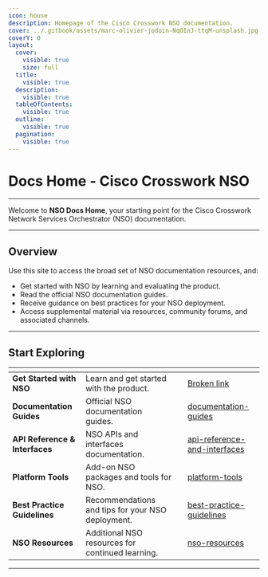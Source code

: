```yaml
---
icon: house
description: Homepage of the Cisco Crosswork NSO documentation.
cover: ../.gitbook/assets/marc-olivier-jodoin-NqOInJ-ttqM-unsplash.jpg
coverY: 0
layout:
  cover:
    visible: true
    size: full
  title:
    visible: true
  description:
    visible: true
  tableOfContents:
    visible: true
  outline:
    visible: true
  pagination:
    visible: true
---
```


# Docs Home - Cisco Crosswork NSO

***

Welcome to **NSO Docs Home**, your starting point for the Cisco Crosswork Network Services Orchestrator (NSO) documentation.&#x20;

***

## Overview

Use this site to access the broad set of NSO documentation resources, and:

* Get started with NSO by learning and evaluating the product.&#x20;
* Read the official NSO documentation guides.
* Receive guidance on best practices for your NSO deployment.
* Access supplemental material via resources, community forums, and associated channels.

***

## Start Exploring

<table data-view="cards"><thead><tr><th></th><th></th><th data-hidden data-card-cover data-type="files"></th><th data-hidden data-card-target data-type="content-ref"></th></tr></thead><tbody><tr><td><strong>Get Started with NSO</strong></td><td>Learn and get started with the product.</td><td></td><td><a href="broken-reference">Broken link</a></td></tr><tr><td><strong>Documentation Guides</strong></td><td>Official NSO documentation guides.</td><td></td><td><a href="../docs-and-guides/documentation-guides/">documentation-guides</a></td></tr><tr><td><strong>API Reference &#x26; Interfaces</strong></td><td>NSO APIs and interfaces documentation.</td><td></td><td><a href="../docs-and-guides/api-reference-and-interfaces/">api-reference-and-interfaces</a></td></tr><tr><td><strong>Platform Tools</strong></td><td>Add-on NSO packages and tools for NSO.</td><td></td><td><a href="platform-tools/">platform-tools</a></td></tr><tr><td><strong>Best Practice Guidelines</strong></td><td>Recommendations and tips for your NSO deployment.</td><td></td><td><a href="best-practice-guidelines/">best-practice-guidelines</a></td></tr><tr><td><strong>NSO Resources</strong></td><td>Additional NSO resources for continued learning.</td><td></td><td><a href="nso-resources/">nso-resources</a></td></tr></tbody></table>

***

